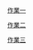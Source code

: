 [作業一](https://github.com/Bugcatlz/yzu-SwiftUI-1090728/blob/bf2f1adab295087d93035fd4a98aedd6197f7316/homework/hw1.md)

[作業二](https://github.com/Bugcatlz/yzu-SwiftUI-1090728/blob/bf2f1adab295087d93035fd4a98aedd6197f7316/homework/hw2.md)

[作業三](https://github.com/Bugcatlz/yzu-SwiftUI-1090728/blob/bf2f1adab295087d93035fd4a98aedd6197f7316/homework/hw3.md)
